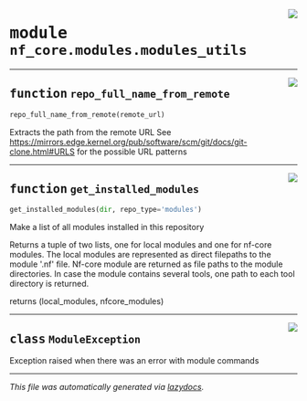 <!-- markdownlint-disable -->

<a href="../../nf_core/modules/modules_utils.py#L0"><img align="right" style="float:right;" src="https://img.shields.io/badge/-source-cccccc?style=flat-square"></a>

# <kbd>module</kbd> `nf_core.modules.modules_utils`





---

<a href="../../nf_core/modules/modules_utils.py#L17"><img align="right" style="float:right;" src="https://img.shields.io/badge/-source-cccccc?style=flat-square"></a>

## <kbd>function</kbd> `repo_full_name_from_remote`

```python
repo_full_name_from_remote(remote_url)
```

Extracts the path from the remote URL See https://mirrors.edge.kernel.org/pub/software/scm/git/docs/git-clone.html#URLS for the possible URL patterns 


---

<a href="../../nf_core/modules/modules_utils.py#L41"><img align="right" style="float:right;" src="https://img.shields.io/badge/-source-cccccc?style=flat-square"></a>

## <kbd>function</kbd> `get_installed_modules`

```python
get_installed_modules(dir, repo_type='modules')
```

Make a list of all modules installed in this repository 

Returns a tuple of two lists, one for local modules and one for nf-core modules. The local modules are represented as direct filepaths to the module '.nf' file. Nf-core module are returned as file paths to the module directories. In case the module contains several tools, one path to each tool directory is returned. 

returns (local_modules, nfcore_modules) 


---

<a href="../../nf_core/modules/modules_utils.py#L11"><img align="right" style="float:right;" src="https://img.shields.io/badge/-source-cccccc?style=flat-square"></a>

## <kbd>class</kbd> `ModuleException`
Exception raised when there was an error with module commands 







---

_This file was automatically generated via [lazydocs](https://github.com/ml-tooling/lazydocs)._
